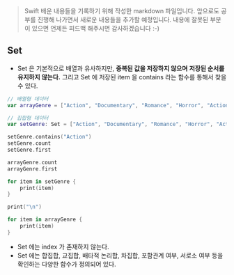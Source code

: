 > Swift 배운 내용들을 기록하기 위해 작성한 markdown 파일입니다. 앞으로도 공부를 진행해 나가면서 새로운 내용들을 추가할 예정입니다. 내용에 잘못된 부분이 있으면 언제든 피드백 해주시면 감사하겠습니다 :-)

## Set

* Set 은 기본적으로 배열과 유사하지만, **중복된 값을 저장하지 않으며** **저장된 순서를 유지하지 않는다.** 그리고 Set 에 저장된 item 을 contains 라는 함수를 통해서 찾을 수 있다.

```swift
// 배열형 데이터
var arrayGenre = ["Action", "Documentary", "Romance", "Horror", "Action"]

// 집합형 데이터
var setGenre: Set = ["Action", "Documentary", "Romance", "Horror", "Action"]

setGenre.contains("Action")
setGenre.count
setGenre.first

arrayGenre.count
arrayGenre.first

for item in setGenre {
    print(item)
}

print("\n")

for item in arrayGenre {
    print(item)
}
```

* Set 에는 index 가 존재하지 않는다.
* Set 에는 합집합, 교집합, 배타적 논리합, 차집합, 포함관계 여부, 서로소 여부 등을 확인하는 다양한 함수가 정의되어 있다.